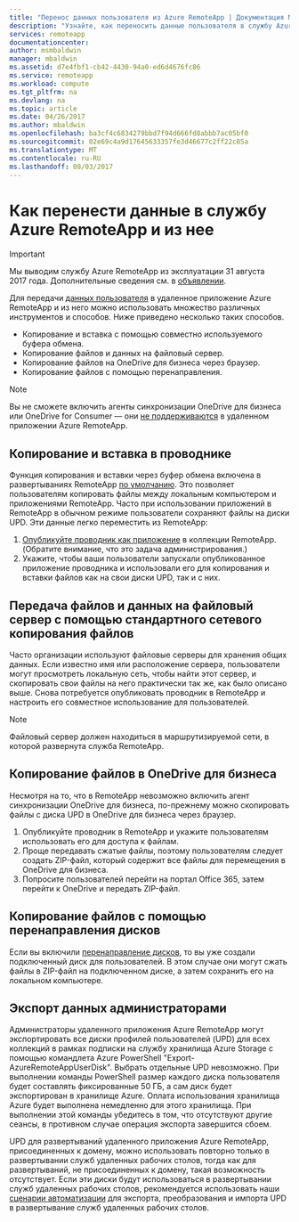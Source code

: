 ```yaml
---
title: "Перенос данных пользователя из Azure RemoteApp | Документация Майкрософт"
description: "Узнайте, как переносить данные пользователя в службу Azure RemoteApp и из нее."
services: remoteapp
documentationcenter: 
author: msmbaldwin
manager: mbaldwin
ms.assetid: d7e4fbf1-cb42-4430-94a0-ed6d4676fc86
ms.service: remoteapp
ms.workload: compute
ms.tgt_pltfrm: na
ms.devlang: na
ms.topic: article
ms.date: 04/26/2017
ms.author: mbaldwin
ms.openlocfilehash: ba3cf4c6834279bbd7f94d666fd8abbb7ac05bf0
ms.sourcegitcommit: 02e69c4a9d17645633357fe3d46677c2ff22c85a
ms.translationtype: MT
ms.contentlocale: ru-RU
ms.lasthandoff: 08/03/2017
---
```

# <a name="how-to-migrate-data-into-and-out-of-azure-remoteapp"></a>Как перенести данные в службу Azure RemoteApp и из нее
> [!IMPORTANT]
> Мы выводим службу Azure RemoteApp из эксплуатации 31 августа 2017 года. Дополнительные сведения см. в [объявлении](https://go.microsoft.com/fwlink/?linkid=821148).
> 
> 

Для передачи [данных пользователя](remoteapp-upd.md) в удаленное приложение Azure RemoteApp и из него можно использовать множество различных инструментов и способов. Ниже приведено несколько таких способов.

* Копирование и вставка с помощью совместно используемого буфера обмена.
* Копирование файлов и данных на файловый сервер.
* Копирование файлов на OneDrive для бизнеса через браузер.
* Копирование файлов с помощью перенаправления.

> [!NOTE]
> Вы не сможете включить агенты синхронизации OneDrive для бизнеса или OneDrive for Consumer — они [не поддерживаются](remoteapp-onedrive.md) в удаленном приложении Azure RemoteApp.
> 
> 

## <a name="use-copy-and-paste-in-file-explorer"></a>Копирование и вставка в проводнике
Функция копирования и вставки через буфер обмена включена в развертываниях RemoteApp [по умолчанию](remoteapp-redirection.md). Это позволяет пользователям копировать файлы между локальным компьютером и приложениями RemoteApp. Часто при использовании приложений в RemoteApp в обычном режиме пользователи сохраняют файлы на диски UPD. Эти данные легко переместить из RemoteApp:

1. [Опубликуйте проводник как приложение](remoteapp-publish.md) в коллекции RemoteApp. (Обратите внимание, что это задача администрирования.)
2. Укажите, чтобы ваши пользователи запускали опубликованное приложение проводника и использовали его для копирования и вставки файлов как на свои диски UPD, так и с них.

## <a name="upload-files-and-data-to-a-file-server-by-using-standard-network-file-copy"></a>Передача файлов и данных на файловый сервер с помощью стандартного сетевого копирования файлов
Часто организации используют файловые серверы для хранения общих данных. Если известно имя или расположение сервера, пользователи могут просмотреть локальную сеть, чтобы найти этот сервер, и скопировать свои файлы на него практически так же, как было описано выше. Снова потребуется опубликовать проводник в RemoteApp и настроить его совместное использование для пользователей.

> [!NOTE]
> Файловый сервер должен находиться в маршрутизируемой сети, в которой развернута служба RemoteApp.
> 
> 

## <a name="copy-files-to-onedrive-for-business"></a>Копирование файлов в OneDrive для бизнеса
Несмотря на то, что в RemoteApp невозможно включить агент синхронизации OneDrive для бизнеса, по-прежнему можно скопировать файлы с диска UPD в OneDrive для бизнеса через браузер. 

1. Опубликуйте проводник в RemoteApp и укажите пользователям использовать его для доступа к файлам. 
2. Проще передавать сжатые файлы, поэтому пользователям следует создать ZIP-файл, который содержит все файлы для перемещения в OneDrive для бизнеса.
3. Попросите пользователей перейти на портал Office 365, затем перейти к OneDrive и передать ZIP-файл.

## <a name="copy-files-by-using-drive-redirection"></a>Копирование файлов с помощью перенаправления дисков
Если вы включили [перенаправление дисков](remoteapp-redirection.md), то вы уже создали подключенный диск для пользователей. В этом случае они могут сжать файлы в ZIP-файл на подключенном диске, а затем сохранить его на локальном компьютере.

## <a name="how-administrators-can-export-data"></a>Экспорт данных администраторами

Администраторы удаленного приложения Azure RemoteApp могут экспортировать все диски профилей пользователей (UPD) для всех коллекций в рамках подписки на службу хранилища Azure Storage с помощью командлета Azure PowerShell "Export-AzureRemoteAppUserDisk".  Выбрать отдельные UPD невозможно.  При выполнении команды PowerShell размер каждого диска пользователя будет составлять фиксированные 50 ГБ, а сам диск будет экспортирован в хранилище Azure.  Оплата использования хранилища Azure будет выполнена немедленно для этого хранилища.  При выполнении этой команды убедитесь в том, что отсутствуют другие сеансы, в противном случае операция экспорта завершится сбоем.

UPD для развертываний удаленного приложения Azure RemoteApp, присоединенных к домену, можно использовать повторно только в развертывании служб удаленных рабочих столов, тогда как для развертываний, не присоединенных к домену, такая возможность отсутствует.  Если эти диски будут использоваться в развертывании служб удаленных рабочих столов, рекомендуется использовать наши [сценарии автоматизации](https://github.com/arcadiahlyy/aramigration) для экспорта, преобразования и импорта UPD в развертывание служб удаленных рабочих столов.


